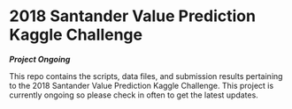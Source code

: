 # 2018 Santander Value Prediction Kaggle Challenge
***Project Ongoing***

This repo contains the scripts, data files, and submission results pertaining to the 2018 Santander Value Prediction Kaggle Challenge. This project is currently ongoing so please check in often to get the latest updates.
